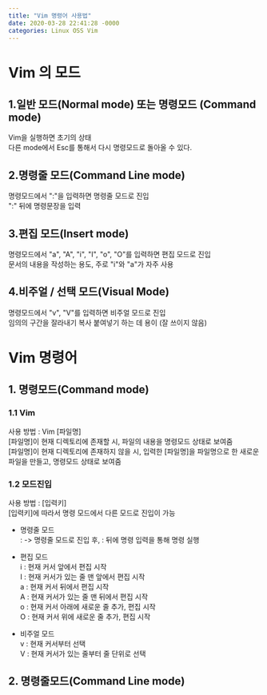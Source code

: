 ```yaml
---
title: "Vim 명령어 사용법"
date: 2020-03-28 22:41:28 -0000
categories: Linux OSS Vim
---
```


# Vim 의 모드       
     
## 1.일반 모드(Normal mode) 또는 명령모드 (Command mode)     
Vim을 실행하면 초기의 상태     
다른 mode에서 Esc를 통해서 다시 명령모드로 돌아올 수 있다.     

## 2.명령줄 모드(Command Line mode)     
명령모드에서 ":"을 입력하면 명령줄 모드로 진입     
":" 뒤에 명령문장을 입력     
     
## 3.편집 모드(Insert mode)     
명령모드에서 "a", "A", "i", "I", "o", "O"를 입력하면 편집 모드로 진입     
문서의 내용을 작성하는 용도, 주로 "i"와 "a"가 자주 사용     
     
## 4.비주얼 / 선택 모드(Visual Mode)     
명령모드에서 "v", "V"를 입력하면 비주얼 모드로 진입     
임의의 구간을 잘라내기 복사 붙여넣기 하는 데 용이 (잘 쓰이지 않음)     
     
     
     
     
     
     
     
# Vim 명령어     
     
## 1. 명령모드(Command mode)   
     
### 1.1 Vim     
사용 방법 : Vim [파일명]     
[파일명]이 현재 디렉토리에 존재할 시, 파일의 내용을 명령모드 상태로 보여줌     
[파일명]이 현재 디렉토리에 존재하지 않을 시, 입력한 [파일명]을 파일명으로 한 새로운 파일을 만들고, 명령모드 상태로 보여줌     
     
     
     
### 1.2 모드진입     
사용 방법 : [입력키]     
[입력키]에 따라서 명령 모드에서 다른 모드로 진입이 가능     
     
     
* 명령줄 모드     
\: -> 명령줄 모드로 진입 후, : 뒤에 명령 입력을 통해 명령 실행     
      
* 편집 모드     
i : 현재 커서 앞에서 편집 시작     
I : 현재 커서가 있는 줄 맨 앞에서 편집 시작     
a : 현재 커서 뒤에서 편집 시작     
A : 현재 커서가 있는 줄 맨 뒤에서 편집 시작     
o : 현재 커서 아래에 새로운 줄 추가, 편집 시작     
O : 현재 커서 위에 새로운 줄 추가, 편집 시작    
     
* 비주얼 모드     
v : 현재 커서부터 선택     
V : 현재 커서가 있는 줄부터 줄 단위로 선택     
     
     
## 2. 명령줄모드(Command Line mode)     

     
     
     
     
     
